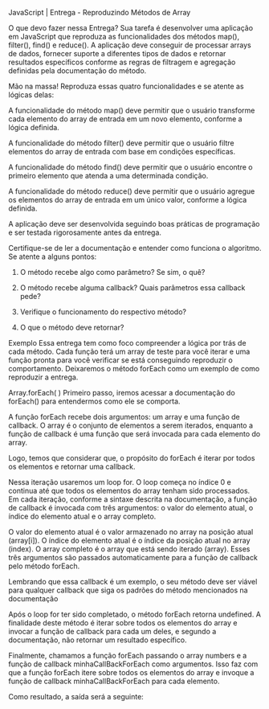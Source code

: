 JavaScript | Entrega - Reproduzindo Métodos de Array

O que devo fazer nessa Entrega?
Sua tarefa é desenvolver uma aplicação em JavaScript que reproduza as funcionalidades dos métodos map(), filter(), find() e reduce(). A aplicação deve conseguir de processar arrays de dados, fornecer suporte a diferentes tipos de dados e retornar resultados específicos conforme as regras de filtragem e agregação definidas pela documentação do método.

Mão na massa!
Reproduza essas quatro funcionalidades e se atente as lógicas delas:

A funcionalidade do método map() deve permitir que o usuário transforme cada elemento do array de entrada em um novo elemento, conforme a lógica definida.

A funcionalidade do método filter() deve permitir que o usuário filtre elementos do array de entrada com base em condições específicas.

A funcionalidade do método find() deve permitir que o usuário encontre o primeiro elemento que atenda a uma determinada condição.

A funcionalidade do método reduce() deve permitir que o usuário agregue os elementos do array de entrada em um único valor, conforme a lógica definida.

A aplicação deve ser desenvolvida seguindo boas práticas de programação e ser testada rigorosamente antes da entrega.

Certifique-se de ler a documentação e entender como funciona o algoritmo. Se atente a alguns pontos:

1. O método recebe algo como parâmetro? Se sim, o quê?

2. O método recebe alguma callback? Quais parâmetros essa callback pede?

3. Verifique o funcionamento do respectivo método?

4. O que o método deve retornar?

Exemplo
Essa entrega tem como foco compreender a lógica por trás de cada método. Cada função terá um array de teste para você iterar e uma função pronta para você verificar se está conseguindo reproduzir o comportamento. Deixaremos o método forEach como um exemplo de como reproduzir a entrega.

Array.forEach( )
Primeiro passo, iremos acessar a documentação do forEach() para entendermos como ele se comporta.

A função forEach recebe dois argumentos: um array e uma função de callback. O array é o conjunto de elementos a serem iterados, enquanto a função de callback é uma função que será invocada para cada elemento do array.

Logo, temos que considerar que, o propósito do forEach é iterar por todos os elementos e retornar uma callback.

Nessa iteração usaremos um loop for. O loop começa no índice 0 e continua até que todos os elementos do array tenham sido processados. Em cada iteração, conforme a sintaxe descrita na documentação, a função de callback é invocada com três argumentos: o valor do elemento atual, o índice do elemento atual e o array completo.

<!-- function newForEach(array, callback) {
  for(let index = 0; index < array.length; index++){
      callback(array[index], index, array)
  }
} -->

O valor do elemento atual é o valor armazenado no array na posição atual (array[i]). O índice do elemento atual é o índice da posição atual no array (index). O array completo é o array que está sendo iterado (array). Esses três argumentos são passados automaticamente para a função de callback pelo método forEach.

<!-- function minhaCallBackForEach(element, index, array) {
  console.log("Valor: " + value + ", Índice: " + index + ", Array: " + array);
} -->

Lembrando que essa callback é um exemplo, o seu método deve ser viável para qualquer callback que siga os padrões do método mencionados na documentação

Após o loop for ter sido completado, o método forEach retorna undefined. A finalidade deste método é iterar sobre todos os elementos do array e invocar a função de callback para cada um deles, e segundo a documentação, não retornar um resultado específico.

<!-- numbers = [1,2,3,4,5]
newForEach(numbers, minhaCallBackForEach) -->

Finalmente, chamamos a função forEach passando o array numbers e a função de callback minhaCallBackForEach como argumentos. Isso faz com que a função forEach itere sobre todos os elementos do array e invoque a função de callback minhaCallBackForEach para cada elemento.

Como resultado, a saída será a seguinte:

<!-- Valor: 1, Índice: 0, Array: 1,2,3,4,5
Valor: 2, Índice: 1, Array: 1,2,3,4,5
Valor: 3, Índice: 2, Array: 1,2,3,4,5
Valor: 4, Índice: 3, Array: 1,2,3,4,5
Valor: 5, Índice: 4, Array: 1,2,3,4,5 -->